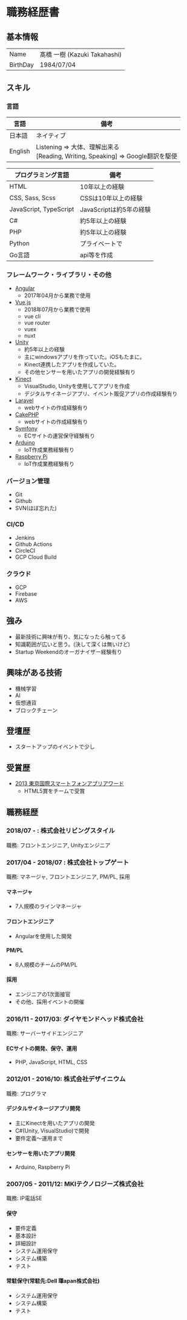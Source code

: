 # 職務経歴書

## 基本情報

|||
|---|-----|
|Name|髙橋 一樹 (Kazuki Takahashi)|
|BirthDay|1984/07/04|
<!--
|Twitter|[@ronkovic](https://twitter.com/ronkovic)|
|Instagram|[@ron_kovic](https://www.instagram.com/ron_kovic/)|
|facebook|[髙橋 一樹](https://www.facebook.com/takahashi.kazuki.5)|
|Qiita|[ronkovic](https://qiita.com/ronkovic)|
-->

## スキル

### 言語

|言語|備考|
|---|---|
|日本語|ネイティブ|
|English|Listening => 大体、理解出来る <br> [Reading, Writing, Speaking] => Google翻訳を駆使|

|プログラミング言語|備考|
|---|---|
|HTML|10年以上の経験|
|CSS, Sass, Scss|CSSは10年以上の経験|
|JavaScript, TypeScript|JavaScriptは約5年の経験|
|C#|約5年以上の経験|
|PHP|約5年以上の経験|
|Python|プライベートで|
|Go言語|api等を作成|

### フレームワーク・ライブラリ・その他

- [Angular](https://angular.io/)
  - 2017年04月から業務で使用
- [Vue.js](https://jp.vuejs.org/)
  - 2018年07月から業務で使用
  - vue cli
  - vue router
  - vuex
  - nuxt
- [Unity](https://unity3d.com/jp/)
  - 約5年以上の経験
  - 主にwindowsアプリを作っていた。iOSもたまに。
  - Kinect連携したアプリを作成していた。
  - その他センサーを用いたアプリの開発経験有り
- [Kinect](https://developer.microsoft.com/ja-jp/windows/kinect)
  - VisualStudio, Unityを使用してアプリを作成
  - デジタルサイネージアプリ、イベント販促アプリの作成経験有り
- [Laravel](http://laravel.jp/)
  - webサイトの作成経験有り
- [CakePHP](https://cakephp.org/jp)
  - webサイトの作成経験有り
- [Symfony](https://symfony.com/)
  - ECサイトの運営保守経験有り
- [Arduino](https://www.arduino.cc/)
  - IoT作成業務経験有り
- [Raspberry Pi](https://www.raspberrypi.org/)
  - IoT作成業務経験有り

### バージョン管理

- Git
- Github
- SVN(ほぼ忘れた)

### CI/CD

- Jenkins
- Github Actions
- CircleCI
- GCP Cloud Build

### クラウド

- GCP
- Firebase
- AWS

## 強み

- 最新技術に興味が有り、気になったら触ってる
- 知識範囲が広いと思う。(決して深くは無いけど)
- Startup Weekendのオーガナイザー経験有り

## 興味がある技術

- 機械学習
- AI
- 仮想通貨
- ブロックチェーン

## 登壇歴

- スタートアップのイベントで少し

## 受賞歴

- [2013 東京国際スマートフォンアプリアワード](https://www.mcf.or.jp/tspaa/2013winner.html)
  - HTML5賞をチームで受賞

<!-- ## 執筆歴 -->

<!-- ### 商業 -->

<!-- ### 同人 -->

## 職務経歴

### 2018/07 - : 株式会社リビングスタイル

職務: フロントエンジニア, Unityエンジニア

### 2017/04 - 2018/07 : 株式会社トップゲート

職務: マネージャ, フロントエンジニア, PM/PL, 採用

#### マネージャ

- 7人規模のラインマネージャ

#### フロントエンジニア

- Angularを使用した開発

#### PM/PL

- 6人規模のチームのPM/PL

#### 採用

- エンジニアの1次面接官
- その他、採用イベントの開催

### 2016/11 - 2017/03: ダイヤモンドヘッド株式会社

職務: サーバーサイドエンジニア

#### ECサイトの開発、保守、運用

- PHP, JavaScript, HTML, CSS

### 2012/01 - 2016/10: 株式会社デザイニウム

職務: プログラマ

#### デジタルサイネージアプリ開発

- 主にKinectを用いたアプリの開発
- C#(Unity, VisualStudio)で開発
- 要件定義〜運用まで

#### センサーを用いたアプリ開発

- Arduino, Raspberry Pi

### 2007/05 - 2011/12: MKIテクノロジーズ株式会社

職務: IP電話SE

#### 保守

- 要件定義
- 基本設計
- 詳細設計
- システム運用保守
- システム構築
- テスト

#### 常駐保守(常駐先:Dell 㻶apan株式会社)

- システム運用保守
- システム構築
- テスト
